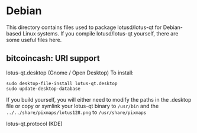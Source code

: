 
Debian
====================
This directory contains files used to package lotusd/lotus-qt
for Debian-based Linux systems. If you compile lotusd/lotus-qt yourself, there are some useful files here.

## bitcoincash: URI support ##


lotus-qt.desktop  (Gnome / Open Desktop)
To install:

	sudo desktop-file-install lotus-qt.desktop
	sudo update-desktop-database

If you build yourself, you will either need to modify the paths in
the .desktop file or copy or symlink your lotus-qt binary to `/usr/bin`
and the `../../share/pixmaps/lotus128.png` to `/usr/share/pixmaps`

lotus-qt.protocol (KDE)

